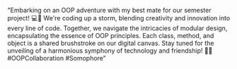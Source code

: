 "Embarking on an OOP adventure with my best mate for our semester project! 💻🚀 We're coding up a storm, blending creativity and innovation into every line of code. Together, we navigate the intricacies of modular design, encapsulating the essence of OOP principles. Each class, method, and object is a shared brushstroke on our digital canvas. Stay tuned for the unveiling of a harmonious symphony of technology and friendship! 👫💡 #OOPCollaboration #Somophore"
